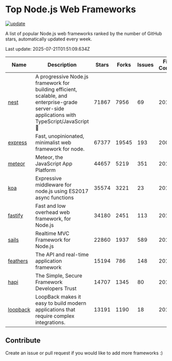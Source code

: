 # Top Node.js Web Frameworks

[![update](https://github.com/sunnysid3up/nodejs-web-frameworks/actions/workflows/update.yml/badge.svg)](https://github.com/sunnysid3up/nodejs-web-frameworks/actions/workflows/update.yml)

A list of popular Node.js web frameworks ranked by the number of GitHub stars, automatically updated every week.

Last update: 2025-07-21T01:51:09.634Z

| Name          | Description          | Stars                     | Forks          | Issues               | First Commit        | Last Commit         | Language          |
|---------------|----------------------|---------------------------|----------------|----------------------|---------------------|---------------------|-------------------|
| [nest](https://github.com/nestjs/nest) | A progressive Node.js framework for building efficient, scalable, and enterprise-grade server-side applications with TypeScript/JavaScript 🚀 | 71867 | 7956 | 69 | 2017 | 2025-07-21 | TS |
| [express](https://github.com/expressjs/express) | Fast, unopinionated, minimalist web framework for node. | 67377 | 19545 | 193 | 2009 | 2025-07-21 | JS |
| [meteor](https://github.com/meteor/meteor) | Meteor, the JavaScript App Platform | 44657 | 5219 | 351 | 2012 | 2025-07-21 | JS |
| [koa](https://github.com/koajs/koa) | Expressive middleware for node.js using ES2017 async functions | 35574 | 3221 | 23 | 2013 | 2025-07-20 | JS |
| [fastify](https://github.com/fastify/fastify) | Fast and low overhead web framework, for Node.js | 34180 | 2451 | 113 | 2016 | 2025-07-21 | JS |
| [sails](https://github.com/balderdashy/sails) | Realtime MVC Framework for Node.js | 22860 | 1937 | 589 | 2012 | 2025-07-19 | JS |
| [feathers](https://github.com/feathersjs/feathers) | The API and real-time application framework | 15194 | 786 | 148 | 2011 | 2025-07-18 | TS |
| [hapi](https://github.com/hapijs/hapi) | The Simple, Secure Framework Developers Trust | 14707 | 1345 | 80 | 2011 | 2025-07-19 | JS |
| [loopback](https://github.com/strongloop/loopback) | LoopBack makes it easy to build modern applications that require complex integrations. | 13191 | 1190 | 18 | 2013 | 2025-07-18 | JS |

## Contribute 

Create an issue or pull request if you would like to add more frameworks :)